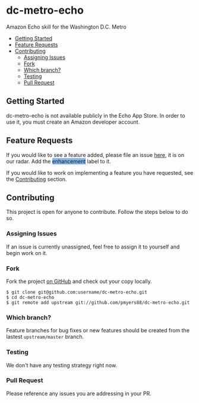 # dc-metro-echo

Amazon Echo skill for the Washington D.C. Metro

- [Getting Started](#getting-started)
- [Feature Requests](#feature-requests)
- [Contributing](#Contributing)
    - [Assigning Issues](#assigning-issues)
    - [Fork](#fork)
    - [Which branch?](#which-branch?)
    - [Testing](#testing)
    - [Pull Request](#pull-request)

## Getting Started

dc-metro-echo is not available publicly in the Echo App Store. In order to use it, you must create an Amazon
 developer account.

## Feature Requests

If you would like to see a feature added, please file an issue [here](https://github.com/pmyers88/dc-metro-echo/issues),
 it is on our radar. Add the <span style="background-color:#84b6eb">enhancement</span> label to it.

If you would like to work on implementing a feature you have requested, see the [Contributing](#contributing) section.

## Contributing

This project is open for anyone to contribute. Follow the steps below to do so.

### Assigning Issues

If an issue is currently unassigned, feel free to assign it to yourself and begin work on it.

### Fork

Fork the project [on GitHub](https://github.com/pmyers88/dc-metro-echo) and check out your
copy locally.

```text
$ git clone git@github.com:username/dc-metro-echo.git
$ cd dc-metro-echo
$ git remote add upstream git://github.com/pmyers88/dc-metro-echo.git
```

### Which branch?

Feature branches for bug fixes or new features should be created from the lastest `upstream/master` branch.

### Testing

We don't have any testing strategy right now.

### Pull Request

Please reference any issues you are addressing in your PR.
